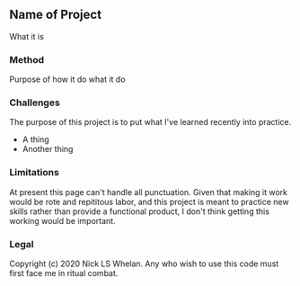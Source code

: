 ## Name of Project

What it is

### Method

Purpose of how it do what it do

### Challenges

The purpose of this project is to put what I've learned recently into practice. 

- A thing
- Another thing

### Limitations

At present this page can't handle all punctuation. Given that making it work would be rote and repititous labor, and this project is meant to practice new skills rather than provide a functional product, I don't think getting this working would be important. 

### Legal

Copyright (c) 2020 Nick LS Whelan. Any who wish to use this code must first face me in ritual combat.